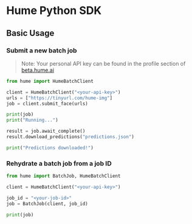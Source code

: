 # Hume Python SDK

## Basic Usage

### Submit a new batch job

> Note: Your personal API key can be found in the profile section of [beta.hume.ai](https://beta.hume.ai)

```python
from hume import HumeBatchClient

client = HumeBatchClient("<your-api-key>")
urls = ["https://tinyurl.com/hume-img"]
job = client.submit_face(urls)

print(job)
print("Running...")

result = job.await_complete()
result.download_predictions("predictions.json")

print("Predictions downloaded!")
```

### Rehydrate a batch job from a job ID

```python
from hume import BatchJob, HumeBatchClient

client = HumeBatchClient("<your-api-key>")

job_id = "<your-job-id>"
job = BatchJob(client, job_id)

print(job)
```
